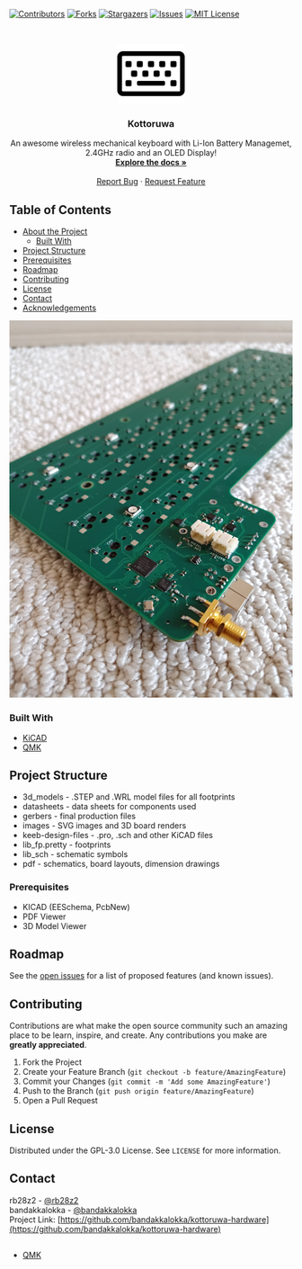 <!--
*** Thanks for checking out this README Template. If you have a suggestion that would
*** make this better, please fork the repo and create a pull request or simply open
*** an issue with the tag "enhancement".
*** Thanks again! Now go create something AMAZING! :D
-->





<!-- PROJECT SHIELDS -->
<!--
*** I'm using markdown "reference style" links for readability.
*** Reference links are enclosed in brackets [ ] instead of parentheses ( ).
*** See the bottom of this document for the declaration of the reference variables
*** for contributors-url, forks-url, etc. This is an optional, concise syntax you may use.
*** https://www.markdownguide.org/basic-syntax/#reference-style-links
-->
[![Contributors][contributors-shield]][contributors-url]
[![Forks][forks-shield]][forks-url]
[![Stargazers][stars-shield]][stars-url]
[![Issues][issues-shield]][issues-url]
[![MIT License][license-shield]][license-url]
<!-- [![LinkedIn][linkedin-shield]][linkedin-url] -->



<!-- PROJECT LOGO -->
<br />
<p align="center">
  <a href="https://github.com/bandakkalokka/kottoruwa-hardware">
    <img src="images/logo.png" alt="Logo" width="120" height="106">
  </a>

  <h3 align="center">Kottoruwa</h3>

  <p align="center">
    An awesome wireless mechanical keyboard with Li-Ion Battery Managemet, 2.4GHz radio and an OLED Display!
    <br />
    <a href="https://github.com/bandakkalokka/kottoruwa-hardware"><strong>Explore the docs »</strong></a>
    <br />
    <br />
    <!-- <a href="https://github.com/othneildrew/Best-README-Template">View Demo</a> 
    · -->
    <a href="https://github.com/bandakkalokka/kottoruwa-hardware/issues">Report Bug</a>
    ·
    <a href="https://github.com/bandakkalokka/kottoruwa-hardware/issues">Request Feature</a>
  </p>
</p>



<!-- TABLE OF CONTENTS -->
## Table of Contents

* [About the Project](#about-the-project)
  * [Built With](#built-with)
* [Project Structure](#project-structure)
* [Prerequisites](#prerequisites)
* [Roadmap](#roadmap)
* [Contributing](#contributing)
* [License](#license)
* [Contact](#contact)
* [Acknowledgements](#acknowledgements)


[![Product Name Screen Shot][product-screenshot]](https://example.com)


### Built With
* [KiCAD](https://docs.kicad-pcb.org/5.0/en/kicad/kicad.html)
* [QMK](https://qmk.fm/)



<!-- GETTING STARTED -->
## Project Structure

* 3d_models - .STEP and .WRL model files for all footprints
* datasheets - data sheets for components used
* gerbers - final production files
* images - SVG images and 3D board renders
* keeb-design-files - .pro, .sch and other KiCAD files
* lib_fp.pretty - footprints
* lib_sch - schematic symbols
* pdf - schematics, board layouts, dimension drawings



### Prerequisites

* KICAD (EESchema, PcbNew)
* PDF Viewer
* 3D Model Viewer


<!-- ROADMAP -->
## Roadmap

See the [open issues](https://github.com/bandakkalokka/kottoruwa-hardware/issues) for a list of proposed features (and known issues).



<!-- CONTRIBUTING -->
## Contributing

Contributions are what make the open source community such an amazing place to be learn, inspire, and create. Any contributions you make are **greatly appreciated**.

1. Fork the Project
2. Create your Feature Branch (`git checkout -b feature/AmazingFeature`)
3. Commit your Changes (`git commit -m 'Add some AmazingFeature'`)
4. Push to the Branch (`git push origin feature/AmazingFeature`)
5. Open a Pull Request



<!-- LICENSE -->
## License

Distributed under the GPL-3.0 License. See `LICENSE` for more information.



<!-- CONTACT -->
## Contact

rb28z2 - [@rb28z2](https://github.com/rb28z2) 
<br />
bandakkalokka - [@bandakkalokka](https://github.com/bandakkalokka)
<br />
Project Link: [https://github.com/bandakkalokka/kottoruwa-hardware](https://github.com/bandakkalokka/kottoruwa-hardware)



<!-- ACKNOWLEDGEMENTS -->
## 

* [QMK](https://github.com/qmk/qmk_firmware)



<!-- MARKDOWN LINKS & IMAGES -->
<!-- https://www.markdownguide.org/basic-syntax/#reference-style-links -->
[contributors-shield]: https://img.shields.io/github/contributors/bandakkalokka/kottoruwa-hardware.svg?style=flat-square
[contributors-url]: https://github.com/bandakkalokka/kottoruwa-hardware/graphs/contributors
[forks-shield]: https://img.shields.io/github/forks/bandakkalokka/kottoruwa-hardware.svg?style=flat-square
[forks-url]: https://github.com/bandakkalokka/kottoruwa-hardware/network/members
[stars-shield]: https://img.shields.io/github/stars/bandakkalokka/kottoruwa-hardware.svg?style=flat-square
[stars-url]: https://github.com/bandakkalokka/kottoruwa-hardware/stargazers
[issues-shield]: https://img.shields.io/github/issues/bandakkalokka/kottoruwa-hardware.svg?style=flat-square
[issues-url]: https://github.com/bandakkalokka/kottoruwa-hardware/issues
[license-shield]: https://img.shields.io/github/license/bandakkalokka/kottoruwa-hardware.svg?style=flat-square
[license-url]: https://github.com/bandakkalokka/kottoruwa-hardware/blob/master/LICENSE.txt
[linkedin-shield]: https://img.shields.io/badge/-LinkedIn-black.svg?style=flat-square&logo=linkedin&colorB=555
[linkedin-url]: https://linkedin.com/in/chathula-adikary-908450168/
[product-screenshot]: images/keeb-img.jpg